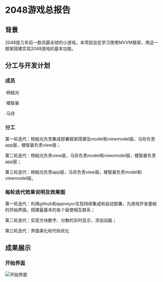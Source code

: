 # 2048游戏总报告

## 背景

2048是几年前一款风靡全球的小游戏。本项目旨在学习使用MVVM框架，用这一框架搭建实现2048游戏的基本功能。

## 分工与开发计划

### 成员
·杨础光

·楼智豪

·马存

### 分工

第一轮迭代：杨础光负责集成部署框架搭建及model和viewmodel层，马存负责app层，楼智豪负责view层；

第二轮迭代：杨础光负责view层，马存负责model和viewmodel层，楼智豪负责app层；

第三轮迭代：杨础光负责app层，马存负责view层，楼智豪负责model和viewmodel层。

### 每轮迭代效果说明及效果图
第一轮迭代：利用github和appveyor实现持续集成和自动部署，为游戏开发基础的开始界面，搭建最基本的各个层使相互联系；

第二轮迭代：实现方块数字、分数的实时显示，添加动画；

第三轮迭代：界面美化和代码优化

## 成果展示
### 开始界面
![开始界面](http://github.com/blackwings0325/game/blob/master/picture/start.png)

